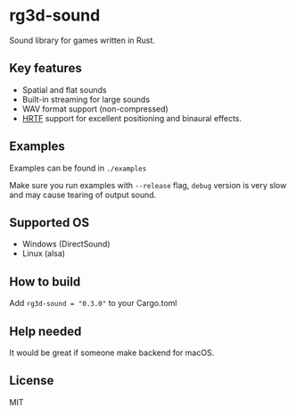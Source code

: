 # rg3d-sound

Sound library for games written in Rust.

## Key features

- Spatial and flat sounds
- Built-in streaming for large sounds
- WAV format support (non-compressed)
- [HRTF](https://en.wikipedia.org/wiki/Head-related_transfer_function) support for excellent positioning and binaural effects.

## Examples

Examples can be found in `./examples`

Make sure you run examples with `--release` flag, `debug` version is very slow and may cause tearing of output sound.

## Supported OS

- Windows (DirectSound)
- Linux (alsa)

## How to build

Add `rg3d-sound = "0.3.0"` to your Cargo.toml

## Help needed

It would be great if someone make backend for macOS.

## License

MIT